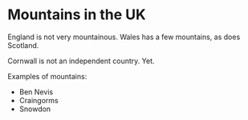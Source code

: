# Mountains in the UK

England is not very mountainous. Wales has a few mountains, as does Scotland.

Cornwall is not an independent country. Yet.

Examples of mountains:
- Ben Nevis
- Craingorms
- Snowdon
